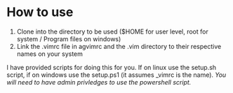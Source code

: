 # How to use
1. Clone into the directory to be used ($HOME for user level, root for system / Program files on windows)
2. Link the .vimrc file in agvimrc and the .vim directory to their respective names on your system

 I have provided scripts for doing this for you. If on linux use the setup.sh script, if on windows use the setup.ps1 (it assumes \_vimrc is the name).
*You will need to have admin privledges to use the powershell script.*
